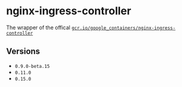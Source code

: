 # nginx-ingress-controller

The wrapper of the offical [`gcr.io/google_containers/nginx-ingress-controller`](https://console.cloud.google.com/gcr/images/google-containers/GLOBAL/nginx-ingress-controller?gcrImageListsize=50)

## Versions

- `0.9.0-beta.15`
- `0.11.0`
- `0.15.0`
